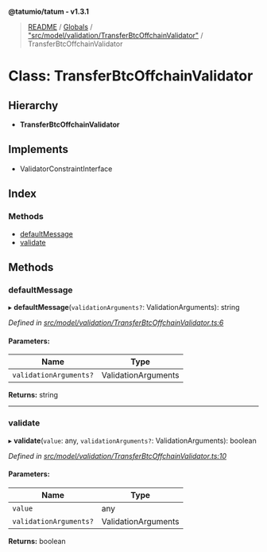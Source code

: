 **@tatumio/tatum - v1.3.1**

> [README](../README.md) / [Globals](../globals.md) / ["src/model/validation/TransferBtcOffchainValidator"](../modules/_src_model_validation_transferbtcoffchainvalidator_.md) / TransferBtcOffchainValidator

# Class: TransferBtcOffchainValidator

## Hierarchy

* **TransferBtcOffchainValidator**

## Implements

* ValidatorConstraintInterface

## Index

### Methods

* [defaultMessage](_src_model_validation_transferbtcoffchainvalidator_.transferbtcoffchainvalidator.md#defaultmessage)
* [validate](_src_model_validation_transferbtcoffchainvalidator_.transferbtcoffchainvalidator.md#validate)

## Methods

### defaultMessage

▸ **defaultMessage**(`validationArguments?`: ValidationArguments): string

*Defined in [src/model/validation/TransferBtcOffchainValidator.ts:6](https://github.com/tatumio/tatum-js/blob/8f0f126/src/model/validation/TransferBtcOffchainValidator.ts#L6)*

#### Parameters:

Name | Type |
------ | ------ |
`validationArguments?` | ValidationArguments |

**Returns:** string

___

### validate

▸ **validate**(`value`: any, `validationArguments?`: ValidationArguments): boolean

*Defined in [src/model/validation/TransferBtcOffchainValidator.ts:10](https://github.com/tatumio/tatum-js/blob/8f0f126/src/model/validation/TransferBtcOffchainValidator.ts#L10)*

#### Parameters:

Name | Type |
------ | ------ |
`value` | any |
`validationArguments?` | ValidationArguments |

**Returns:** boolean

